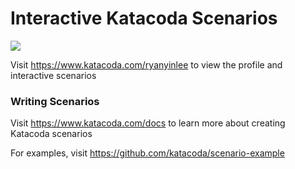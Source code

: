 # Interactive Katacoda Scenarios

[![](http://shields.katacoda.com/katacoda/ryanyinlee/count.svg)](https://www.katacoda.com/ryanyinlee "Get your profile on Katacoda.com")

Visit https://www.katacoda.com/ryanyinlee to view the profile and interactive scenarios

### Writing Scenarios
Visit https://www.katacoda.com/docs to learn more about creating Katacoda scenarios

For examples, visit https://github.com/katacoda/scenario-example
